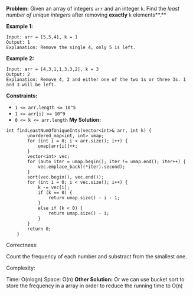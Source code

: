 **Problem:**
Given an array of integers `arr` and an integer `k`. Find the *least number of unique integers* after removing **exactly** `k` elements**.**



 

**Example 1:**

```
Input: arr = [5,5,4], k = 1
Output: 1
Explanation: Remove the single 4, only 5 is left.
```

**Example 2:**

```
Input: arr = [4,3,1,1,3,3,2], k = 3
Output: 2
Explanation: Remove 4, 2 and either one of the two 1s or three 3s. 1 and 3 will be left.
```

 

**Constraints:**

- `1 <= arr.length <= 10^5`
- `1 <= arr[i] <= 10^9`
- `0 <= k <= arr.length`
**My Solution:**
```
int findLeastNumOfUniqueInts(vector<int>& arr, int k) {
        unordered_map<int, int> umap;
        for (int i = 0; i < arr.size(); i++) {
            umap[arr[i]]++;
        }
        vector<int> vec;
        for (auto iter = umap.begin(); iter != umap.end(); iter++) {
            vec.emplace_back((*iter).second);
        }
        sort(vec.begin(), vec.end());
        for (int i = 0; i < vec.size(); i++) {
            k -= vec[i];
            if (k == 0) {
                return umap.size() - i - 1;
            }
            else if (k < 0) {
                return umap.size() - i;
            }
        }
        return 0;
    } 
```
Correctness:

Count the frequency of each number and substract from the smallest one.

Complexity:

Time: O(nlogn)
Space: O(n)
**Other Solution:**
Or we can use bucket sort to store the frequency in a array in order to reduce the running time to O(n)